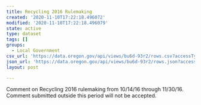 ```yaml
---
title: Recycling 2016 Rulemaking
created: '2020-11-10T17:22:18.496072'
modified: '2020-11-10T17:22:18.496079'
state: active
type: dataset
tags: []
groups:
  - Local Government
csv_url: 'https://data.oregon.gov/api/views/bu6d-93r2/rows.csv?accessType=DOWNLOAD'
json_url: 'https://data.oregon.gov/api/views/bu6d-93r2/rows.json?accessType=DOWNLOAD'
layout: post

---
```

Comment on Recycling 2016 rulemaking from 10/14/16 through 11/30/16. Comment submitted outside this period will not be accepted.
